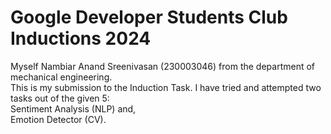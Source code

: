 # Google Developer Students Club Inductions 2024
Myself Nambiar Anand Sreenivasan (230003046) from the department of mechanical engineering.\
This is my submission to the Induction Task. I have tried and attempted two tasks out of the given 5:\
Sentiment Analysis (NLP) and,\
Emotion Detector (CV).
